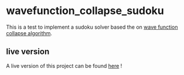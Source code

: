 # wavefunction_collapse_sudoku

This is a test to implement a sudoku solver based the on [wave function collapse algorithm](https://robertheaton.com/2018/12/17/wavefunction-collapse-algorithm/e).

## live version

A live version of this project can be found [here](https://alexlamprecht.github.io/wavefunction_collapse_sudoku/) !
